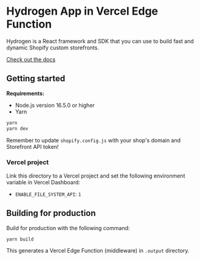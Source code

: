 # Hydrogen App in Vercel Edge Function

Hydrogen is a React framework and SDK that you can use to build fast and dynamic Shopify custom storefronts.

[Check out the docs](https://shopify.dev/custom-storefronts/hydrogen)

## Getting started

**Requirements:**

- Node.js version 16.5.0 or higher
- Yarn

```bash
yarn
yarn dev
```

Remember to update `shopify.config.js` with your shop's domain and Storefront API token!

### Vercel project

Link this directory to a Vercel project and set the following environment variable in Vercel Dashboard:

- `ENABLE_FILE_SYSTEM_API`: `1`

## Building for production

Build for production with the following command:

```bash
yarn build
```

This generates a Vercel Edge Function (middleware) in `.output` directory.
